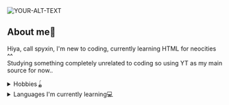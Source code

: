 <picture>
 <source media="(prefers-color-scheme: dark)" srcset="https://github.com/spyxin/spyxin/blob/main/ffhffjj.jpg?raw=true">
 <source media="(prefers-color-scheme: light)" srcset="https://github.com/spyxin/spyxin/blob/main/%E2%9C%A9.jpg?raw=true">
 <img alt="YOUR-ALT-TEXT" src="https://github.com/spyxin/spyxin/blob/main/%E2%9C%A9.jpg?raw=true">
</picture>

## About me🧸

<!-- will have to work on this a bit more lol -->
Hiya, call spyxin, I'm new to coding, currently learning HTML for neocities ^^
<br>
Studying something completely unrelated to coding so using YT as my main source for now..

<details>
<summary>Hobbies🪀</summary>

🎨 Art
<br>
🍳 Cooking
<br>
📚 Reading

</details>

<details>
<summary>Languages I'm currently learning💻</summary>

- HTML

</details>
<!-- silly caprisun go spin,  nvm imma remove it -->
